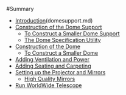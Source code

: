 #Summary

* [Introduction](README.md)(domesupport.md)
* [Construction of the Dome Support](domesupport.md#to-construct-a-smaller-dome-support)
  * [To Construct a Smaller Dome Support](domesupport.md#the-dome-specification-utility)
  * [The Dome Specification Utility](domesupport.md#dome-specification-utility)
* [Construction of the Dome](dome.md)
  * [To Construct a Smaller Dome](dome.md#to-construct-a-smaller-dome)
* [Adding Ventilation and Power](dome.md#adding-ventilation-and-power)
* [Adding Seating and Carpeting](dome.md#adding-seating-and-carpeting)
* [Setting up the Projector and Mirrors](dome.md#setting-up-the-projector-and-mirrors)
  * [High Quality Mirrors](dome.md#high-quality-mirrors)
* [Run WorldWide Telescope](runwwt.md)
